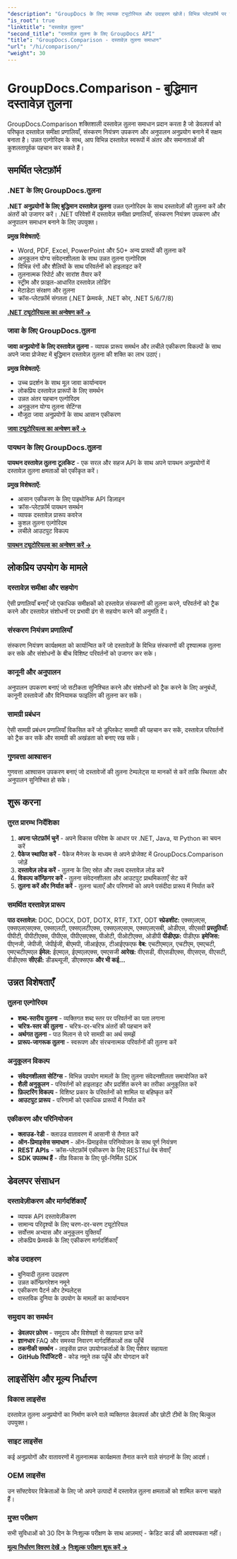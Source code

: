 ```yaml
---
"description": "GroupDocs के लिए व्यापक ट्यूटोरियल और उदाहरण खोजें। विभिन्न प्लेटफ़ॉर्म पर तुलना करें। दस्तावेज़ समीक्षा प्रणालियों, संस्करण नियंत्रण और अनुपालन समाधानों के लिए उन्नत एल्गोरिदम के साथ दस्तावेज़ों की समझदारी से तुलना करें।"
"is_root": true
"linktitle": "दस्तावेज़ तुलना"
"second_title": "दस्तावेज़ तुलना के लिए GroupDocs API"
"title": "GroupDocs.Comparison - दस्तावेज़ तुलना समाधान"
"url": "/hi/comparison/"
"weight": 30
---
```


# GroupDocs.Comparison - बुद्धिमान दस्तावेज़ तुलना

GroupDocs.Comparison शक्तिशाली दस्तावेज़ तुलना समाधान प्रदान करता है जो डेवलपर्स को परिष्कृत दस्तावेज़ समीक्षा प्रणालियाँ, संस्करण नियंत्रण उपकरण और अनुपालन अनुप्रयोग बनाने में सक्षम बनाता है। उन्नत एल्गोरिदम के साथ, आप विभिन्न दस्तावेज़ स्वरूपों में अंतर और समानताओं की कुशलतापूर्वक पहचान कर सकते हैं।

## समर्थित प्लेटफ़ॉर्म

### .NET के लिए GroupDocs.तुलना
**.NET अनुप्रयोगों के लिए बुद्धिमान दस्तावेज़ तुलना** उन्नत एल्गोरिदम के साथ दस्तावेज़ों की तुलना करें और अंतरों को उजागर करें। .NET परिवेशों में दस्तावेज़ समीक्षा प्रणालियाँ, संस्करण नियंत्रण उपकरण और अनुपालन समाधान बनाने के लिए उपयुक्त।

**प्रमुख विशेषताऐं:**
- Word, PDF, Excel, PowerPoint और 50+ अन्य प्रारूपों की तुलना करें
- अनुकूलन योग्य संवेदनशीलता के साथ उन्नत तुलना एल्गोरिदम
- विभिन्न रंगों और शैलियों के साथ परिवर्तनों को हाइलाइट करें  
- तुलनात्मक रिपोर्ट और सारांश तैयार करें
- स्ट्रीम और फ़ाइल-आधारित दस्तावेज़ लोडिंग
- मेटाडेटा संरक्षण और तुलना
- क्रॉस-प्लेटफ़ॉर्म संगतता (.NET फ़्रेमवर्क, .NET कोर, .NET 5/6/7/8)

**[.NET ट्यूटोरियल्स का अन्वेषण करें →](./net/)**


### जावा के लिए GroupDocs.तुलना
**जावा अनुप्रयोगों के लिए दस्तावेज़ तुलना** - व्यापक प्रारूप समर्थन और लचीले एकीकरण विकल्पों के साथ अपने जावा प्रोजेक्ट में बुद्धिमान दस्तावेज़ तुलना की शक्ति का लाभ उठाएं।

**प्रमुख विशेषताऐं:**
- उच्च प्रदर्शन के साथ मूल जावा कार्यान्वयन
- लोकप्रिय दस्तावेज़ प्रारूपों के लिए समर्थन
- उन्नत अंतर पहचान एल्गोरिदम
- अनुकूलन योग्य तुलना सेटिंग्स
- मौजूदा जावा अनुप्रयोगों के साथ आसान एकीकरण

**[जावा ट्यूटोरियल्स का अन्वेषण करें →](./java/)**


### पायथन के लिए GroupDocs.तुलना
**पायथन दस्तावेज़ तुलना टूलकिट** - एक सरल और सहज API के साथ अपने पायथन अनुप्रयोगों में दस्तावेज़ तुलना क्षमताओं को एकीकृत करें।

**प्रमुख विशेषताऐं:**
- आसान एकीकरण के लिए पाइथोनिक API डिज़ाइन
- क्रॉस-प्लेटफ़ॉर्म पायथन समर्थन
- व्यापक दस्तावेज़ प्रारूप कवरेज
- कुशल तुलना एल्गोरिदम
- लचीले आउटपुट विकल्प

**[पायथन ट्यूटोरियल्स का अन्वेषण करें →](./python/)**


## लोकप्रिय उपयोग के मामले

### दस्तावेज़ समीक्षा और सहयोग
ऐसी प्रणालियाँ बनाएँ जो एकाधिक समीक्षकों को दस्तावेज़ संस्करणों की तुलना करने, परिवर्तनों को ट्रैक करने और दस्तावेज़ संशोधनों पर प्रभावी ढंग से सहयोग करने की अनुमति दें।

### संस्करण नियंत्रण प्रणालियाँ
संस्करण नियंत्रण कार्यक्षमता को कार्यान्वित करें जो दस्तावेज़ों के विभिन्न संस्करणों की दृश्यात्मक तुलना कर सके और संशोधनों के बीच विशिष्ट परिवर्तनों को उजागर कर सके।

### कानूनी और अनुपालन
अनुपालन उपकरण बनाएं जो सटीकता सुनिश्चित करने और संशोधनों को ट्रैक करने के लिए अनुबंधों, कानूनी दस्तावेजों और विनियामक फाइलिंग की तुलना कर सकें।

### सामग्री प्रबंधन
ऐसी सामग्री प्रबंधन प्रणालियाँ विकसित करें जो डुप्लिकेट सामग्री की पहचान कर सकें, दस्तावेज़ परिवर्तनों को ट्रैक कर सकें और सामग्री की अखंडता को बनाए रख सकें।

### गुणवत्ता आश्वासन
गुणवत्ता आश्वासन उपकरण बनाएं जो दस्तावेजों की तुलना टेम्पलेट्स या मानकों से करें ताकि स्थिरता और अनुपालन सुनिश्चित हो सके।


## शुरू करना

### तुरत प्रारम्भ निर्देशिका
1. **अपना प्लेटफ़ॉर्म चुनें** - अपने विकास परिवेश के आधार पर .NET, Java, या Python का चयन करें
2. **पैकेज स्थापित करें** - पैकेज मैनेजर के माध्यम से अपने प्रोजेक्ट में GroupDocs.Comparison जोड़ें
3. **दस्तावेज़ लोड करें** - तुलना के लिए स्रोत और लक्ष्य दस्तावेज़ लोड करें
4. **विकल्प कॉन्फ़िगर करें** - तुलना संवेदनशीलता और आउटपुट प्राथमिकताएँ सेट करें
5. **तुलना करें और निर्यात करें** - तुलना चलाएँ और परिणामों को अपने पसंदीदा प्रारूप में निर्यात करें

### समर्थित दस्तावेज़ प्रारूप

**पाठ दस्तावेज़:** DOC, DOCX, DOT, DOTX, RTF, TXT, ODT
**स्प्रेडशीट:** एक्सएलएस, एक्सएलएसएक्स, एक्सएलटी, एक्सएलटीएक्स, एक्सएलएसएम, एक्सएलएसबी, ओडीएस, सीएसवी
**प्रस्तुतियाँ:** पीपीटी, पीपीटीएक्स, पीपीएस, पीपीएसएक्स, पीओटी, पीओटीएक्स, ओडीपी
**पीडीएफ़:** पीडीएफ
**इमेजिस:** पीएनजी, जेपीजी, जेपीईजी, बीएमपी, जीआईएफ, टीआईएफएफ
**वेब:** एचटीएमएल, एचटीएम, एमएचटी, एमएचटीएमएल
**ईमेल:** ईएमएल, ईएमएलएक्स, एमएसजी
**आरेख:** वीएसडी, वीएसडीएक्स, वीएसएस, वीएसटी, वीडीएक्स
**सीएडी:** डीडब्ल्यूजी, डीएक्सएफ
**और भी कई...**


## उन्नत विशेषताएँ

### तुलना एल्गोरिदम
- **शब्द-स्तरीय तुलना** - व्यक्तिगत शब्द स्तर पर परिवर्तनों का पता लगाना
- **चरित्र-स्तर की तुलना** - चरित्र-दर-चरित्र अंतरों की पहचान करें  
- **अर्थगत तुलना** - पाठ मिलान से परे सामग्री का अर्थ समझें
- **प्रारूप-जागरूक तुलना** - स्वरूपण और संरचनात्मक परिवर्तनों की तुलना करें

### अनुकूलन विकल्प
- **संवेदनशीलता सेटिंग्स** - विभिन्न उपयोग मामलों के लिए तुलना संवेदनशीलता समायोजित करें
- **शैली अनुकूलन** - परिवर्तनों को हाइलाइट और प्रदर्शित करने का तरीका अनुकूलित करें
- **फ़िल्टरिंग विकल्प** - विशिष्ट प्रकार के परिवर्तनों को शामिल या बहिष्कृत करें
- **आउटपुट प्रारूप** - परिणामों को एकाधिक प्रारूपों में निर्यात करें

### एकीकरण और परिनियोजन
- **क्लाउड-रेडी** - क्लाउड वातावरण में आसानी से तैनात करें
- **ऑन-प्रिमाइसेस समाधान** - ऑन-प्रिमाइसेस परिनियोजन के साथ पूर्ण नियंत्रण
- **REST APIs** - क्रॉस-प्लेटफ़ॉर्म एकीकरण के लिए RESTful वेब सेवाएँ
- **SDK उपलब्ध हैं** - तीव्र विकास के लिए पूर्व-निर्मित SDK


## डेवलपर संसाधन

### दस्तावेज़ीकरण और मार्गदर्शिकाएँ
- व्यापक API दस्तावेज़ीकरण
- सामान्य परिदृश्यों के लिए चरण-दर-चरण ट्यूटोरियल
- सर्वोत्तम अभ्यास और अनुकूलन युक्तियाँ
- लोकप्रिय फ्रेमवर्क के लिए एकीकरण मार्गदर्शिकाएँ

### कोड उदाहरण
- बुनियादी तुलना उदाहरण
- उन्नत कॉन्फ़िगरेशन नमूने
- एकीकरण पैटर्न और टेम्पलेट्स
- वास्तविक दुनिया के उपयोग के मामलों का कार्यान्वयन

### समुदाय का समर्थन
- **डेवलपर फ़ोरम** - समुदाय और विशेषज्ञों से सहायता प्राप्त करें
- **ज्ञानधार** FAQ और समस्या निवारण मार्गदर्शिकाओं तक पहुँचें  
- **तकनीकी समर्थन** - लाइसेंस प्राप्त उपयोगकर्ताओं के लिए पेशेवर सहायता
- **GitHub रिपॉजिटरी** - कोड नमूने तक पहुँचें और योगदान करें

## लाइसेंसिंग और मूल्य निर्धारण

### विकास लाइसेंस
दस्तावेज़ तुलना अनुप्रयोगों का निर्माण करने वाले व्यक्तिगत डेवलपर्स और छोटी टीमों के लिए बिल्कुल उपयुक्त।

### साइट लाइसेंस  
कई अनुप्रयोगों और वातावरणों में तुलनात्मक कार्यक्षमता तैनात करने वाले संगठनों के लिए आदर्श।

### OEM लाइसेंस
उन सॉफ्टवेयर विक्रेताओं के लिए जो अपने उत्पादों में दस्तावेज़ तुलना क्षमताओं को शामिल करना चाहते हैं।

### मुफ्त परीक्षण
सभी सुविधाओं को 30 दिन के निःशुल्क परीक्षण के साथ आज़माएं - क्रेडिट कार्ड की आवश्यकता नहीं।

**[मूल्य निर्धारण विवरण देखें →](https://purchase.groupdocs.com/pricing/comparison)**
**[निःशुल्क परीक्षण शुरू करें →](https://releases.groupdocs.com/)**